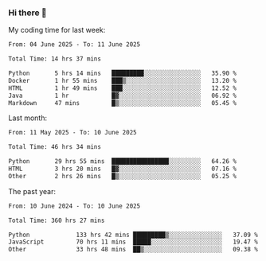 ### Hi there 👋

My coding time for last week:

<!--START_SECTION:week-->

```txt
From: 04 June 2025 - To: 11 June 2025

Total Time: 14 hrs 37 mins

Python       5 hrs 14 mins   █████████░░░░░░░░░░░░░░░░   35.90 %
Docker       1 hr 55 mins    ███▒░░░░░░░░░░░░░░░░░░░░░   13.20 %
HTML         1 hr 49 mins    ███░░░░░░░░░░░░░░░░░░░░░░   12.52 %
Java         1 hr            █▓░░░░░░░░░░░░░░░░░░░░░░░   06.92 %
Markdown     47 mins         █▒░░░░░░░░░░░░░░░░░░░░░░░   05.45 %
```

<!--END_SECTION:week-->

Last month:

<!--START_SECTION:month-->

```txt
From: 11 May 2025 - To: 10 June 2025

Total Time: 46 hrs 34 mins

Python       29 hrs 55 mins  ████████████████░░░░░░░░░   64.26 %
HTML         3 hrs 20 mins   █▓░░░░░░░░░░░░░░░░░░░░░░░   07.16 %
Other        2 hrs 26 mins   █▒░░░░░░░░░░░░░░░░░░░░░░░   05.25 %
```

<!--END_SECTION:month-->

The past year:

<!--START_SECTION:year-->

```txt
From: 10 June 2024 - To: 10 June 2025

Total Time: 360 hrs 27 mins

Python             133 hrs 42 mins █████████▒░░░░░░░░░░░░░░░   37.09 %
JavaScript         70 hrs 11 mins  █████░░░░░░░░░░░░░░░░░░░░   19.47 %
Other              33 hrs 48 mins  ██▒░░░░░░░░░░░░░░░░░░░░░░   09.38 %
```

<!--END_SECTION:year-->
